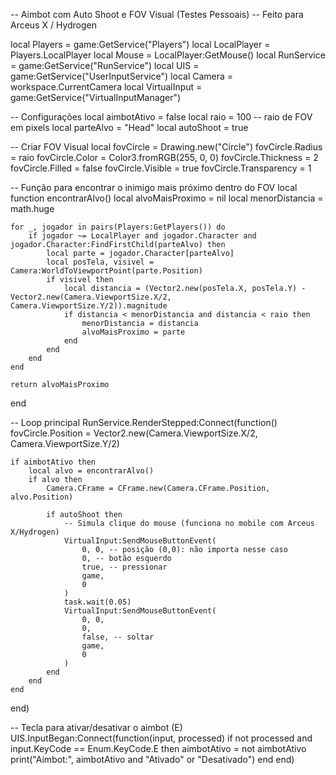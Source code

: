 -- Aimbot com Auto Shoot e FOV Visual (Testes Pessoais)
-- Feito para Arceus X / Hydrogen

local Players = game:GetService("Players")
local LocalPlayer = Players.LocalPlayer
local Mouse = LocalPlayer:GetMouse()
local RunService = game:GetService("RunService")
local UIS = game:GetService("UserInputService")
local Camera = workspace.CurrentCamera
local VirtualInput = game:GetService("VirtualInputManager")

-- Configurações
local aimbotAtivo = false
local raio = 100 -- raio de FOV em pixels
local parteAlvo = "Head"
local autoShoot = true

-- Criar FOV Visual
local fovCircle = Drawing.new("Circle")
fovCircle.Radius = raio
fovCircle.Color = Color3.fromRGB(255, 0, 0)
fovCircle.Thickness = 2
fovCircle.Filled = false
fovCircle.Visible = true
fovCircle.Transparency = 1

-- Função para encontrar o inimigo mais próximo dentro do FOV
local function encontrarAlvo()
    local alvoMaisProximo = nil
    local menorDistancia = math.huge

    for _, jogador in pairs(Players:GetPlayers()) do
        if jogador ~= LocalPlayer and jogador.Character and jogador.Character:FindFirstChild(parteAlvo) then
            local parte = jogador.Character[parteAlvo]
            local posTela, visivel = Camera:WorldToViewportPoint(parte.Position)
            if visivel then
                local distancia = (Vector2.new(posTela.X, posTela.Y) - Vector2.new(Camera.ViewportSize.X/2, Camera.ViewportSize.Y/2)).magnitude
                if distancia < menorDistancia and distancia < raio then
                    menorDistancia = distancia
                    alvoMaisProximo = parte
                end
            end
        end
    end

    return alvoMaisProximo
end

-- Loop principal
RunService.RenderStepped:Connect(function()
    fovCircle.Position = Vector2.new(Camera.ViewportSize.X/2, Camera.ViewportSize.Y/2)

    if aimbotAtivo then
        local alvo = encontrarAlvo()
        if alvo then
            Camera.CFrame = CFrame.new(Camera.CFrame.Position, alvo.Position)

            if autoShoot then
                -- Simula clique do mouse (funciona no mobile com Arceus X/Hydrogen)
                VirtualInput:SendMouseButtonEvent(
                    0, 0, -- posição (0,0): não importa nesse caso
                    0, -- botão esquerdo
                    true, -- pressionar
                    game,
                    0
                )
                task.wait(0.05)
                VirtualInput:SendMouseButtonEvent(
                    0, 0,
                    0,
                    false, -- soltar
                    game,
                    0
                )
            end
        end
    end
end)

-- Tecla para ativar/desativar o aimbot (E)
UIS.InputBegan:Connect(function(input, processed)
    if not processed and input.KeyCode == Enum.KeyCode.E then
        aimbotAtivo = not aimbotAtivo
        print("Aimbot:", aimbotAtivo and "Ativado" or "Desativado")
    end
end)
